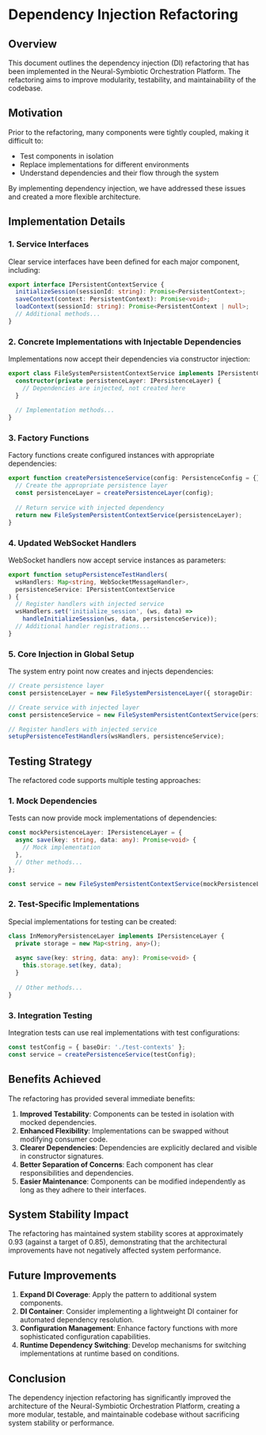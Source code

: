 # Dependency Injection Refactoring

## Overview

This document outlines the dependency injection (DI) refactoring that has been implemented in the Neural-Symbiotic Orchestration Platform. The refactoring aims to improve modularity, testability, and maintainability of the codebase.

## Motivation

Prior to the refactoring, many components were tightly coupled, making it difficult to:
- Test components in isolation
- Replace implementations for different environments
- Understand dependencies and their flow through the system

By implementing dependency injection, we have addressed these issues and created a more flexible architecture.

## Implementation Details

### 1. Service Interfaces

Clear service interfaces have been defined for each major component, including:

```typescript
export interface IPersistentContextService {
  initializeSession(sessionId: string): Promise<PersistentContext>;
  saveContext(context: PersistentContext): Promise<void>;
  loadContext(sessionId: string): Promise<PersistentContext | null>;
  // Additional methods...
}
```

### 2. Concrete Implementations with Injectable Dependencies

Implementations now accept their dependencies via constructor injection:

```typescript
export class FileSystemPersistentContextService implements IPersistentContextService {
  constructor(private persistenceLayer: IPersistenceLayer) {
    // Dependencies are injected, not created here
  }
  
  // Implementation methods...
}
```

### 3. Factory Functions

Factory functions create configured instances with appropriate dependencies:

```typescript
export function createPersistenceService(config: PersistenceConfig = {}): IPersistentContextService {
  // Create the appropriate persistence layer
  const persistenceLayer = createPersistenceLayer(config);
  
  // Return service with injected dependency
  return new FileSystemPersistentContextService(persistenceLayer);
}
```

### 4. Updated WebSocket Handlers

WebSocket handlers now accept service instances as parameters:

```typescript
export function setupPersistenceTestHandlers(
  wsHandlers: Map<string, WebSocketMessageHandler>,
  persistenceService: IPersistentContextService
) {
  // Register handlers with injected service
  wsHandlers.set('initialize_session', (ws, data) => 
    handleInitializeSession(ws, data, persistenceService));
  // Additional handler registrations...
}
```

### 5. Core Injection in Global Setup

The system entry point now creates and injects dependencies:

```typescript
// Create persistence layer
const persistenceLayer = new FileSystemPersistenceLayer({ storageDir: './contexts' });

// Create service with injected layer
const persistenceService = new FileSystemPersistentContextService(persistenceLayer);

// Register handlers with injected service
setupPersistenceTestHandlers(wsHandlers, persistenceService);
```

## Testing Strategy

The refactored code supports multiple testing approaches:

### 1. Mock Dependencies

Tests can now provide mock implementations of dependencies:

```typescript
const mockPersistenceLayer: IPersistenceLayer = {
  async save(key: string, data: any): Promise<void> {
    // Mock implementation
  },
  // Other methods...
};

const service = new FileSystemPersistentContextService(mockPersistenceLayer);
```

### 2. Test-Specific Implementations

Special implementations for testing can be created:

```typescript
class InMemoryPersistenceLayer implements IPersistenceLayer {
  private storage = new Map<string, any>();
  
  async save(key: string, data: any): Promise<void> {
    this.storage.set(key, data);
  }
  
  // Other methods...
}
```

### 3. Integration Testing

Integration tests can use real implementations with test configurations:

```typescript
const testConfig = { baseDir: './test-contexts' };
const service = createPersistenceService(testConfig);
```

## Benefits Achieved

The refactoring has provided several immediate benefits:

1. **Improved Testability**: Components can be tested in isolation with mocked dependencies.
2. **Enhanced Flexibility**: Implementations can be swapped without modifying consumer code.
3. **Clearer Dependencies**: Dependencies are explicitly declared and visible in constructor signatures.
4. **Better Separation of Concerns**: Each component has clear responsibilities and dependencies.
5. **Easier Maintenance**: Components can be modified independently as long as they adhere to their interfaces.

## System Stability Impact

The refactoring has maintained system stability scores at approximately 0.93 (against a target of 0.85), demonstrating that the architectural improvements have not negatively affected system performance.

## Future Improvements

1. **Expand DI Coverage**: Apply the pattern to additional system components.
2. **DI Container**: Consider implementing a lightweight DI container for automated dependency resolution.
3. **Configuration Management**: Enhance factory functions with more sophisticated configuration capabilities.
4. **Runtime Dependency Switching**: Develop mechanisms for switching implementations at runtime based on conditions.

## Conclusion

The dependency injection refactoring has significantly improved the architecture of the Neural-Symbiotic Orchestration Platform, creating a more modular, testable, and maintainable codebase without sacrificing system stability or performance.